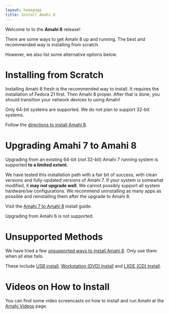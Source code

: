 ```yaml
---
layout: homepage
title: Install Amahi 8
---
```


Welcome to to the **Amahi 8** release!

There are some ways to get Amahi 8 up and running. The best and recommended way is installing from scratch.

However, we also list some alternative options below.

# Installing from Scratch

Installing Amahi 8 fresh is the recommended way to install. It requires the installation of Fedora 21 first. Then Amahi 8 proper. After that is done, you should transition your network devices to using Amahi!

Only 64-bit systems are supported. We do not plan to support 32-bit systems.

Follow the [directions to install Amahi 8](https://wiki.amahi.org/index.php/Amahi_8_Install).

# Upgrading Amahi 7 to Amahi 8

Upgrading from an existing 64-bit (_not_ 32-bit) Amahi 7 running system is supported **to a limited extent**.

We have tested this installation path with a fair bit of success, with clean versions and fully-updated versions of Amahi 7. If your system is somewhat modified, it **may not upgrade well**. We cannot possibly support all system hardware/sw configurations. We recommend uninstalling as many apps as possible and reinstalling them after the upgrade to Amahi 8.

Visit the [Amahi 7 to Amahi 8](https://wiki.amahi.org/index.php/Amahi_8_Upgrade) install guide.

Upgrading from Amahi 6 is not supported.

# Unsupported Methods

We have tried a few [unsupported ways to install Amahi 8](https://wiki.amahi.org/index.php/Amahi_8_install_via_unsupported_methods). Only use them when all else fails.

These include [USB install](https://wiki.amahi.org/index.php/USB_Install), [Workstation (DVD) Install](https://wiki.amahi.org/index.php/Fedora_21_Live_Workstation_Install) and [LXDE (CD) Install](https://wiki.amahi.org/index.php/Fedora_21_Live_LXDE_Install).

# Videos on How to Install

You can find some video screencasts on how to install and run Amahi at the [Amahi Videos](https://www.amahi.org/videos) page.
